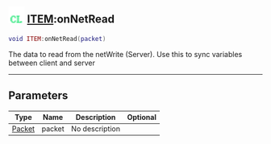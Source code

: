 ## <img src="../../.gitbook/assets/client.png" width="32" height="32" /> [ITEM](../item/README.md):onNetRead

```lua
void ITEM:onNetRead(packet)
```

The data to read from the netWrite (Server). Use this to sync variables between client and server

-----------------
## Parameters

| Type   | Name | Description | Optional |
| ------ | ---- | ----------- | -------: |
| [Packet](../packet/README.md) | packet | No description |  |
